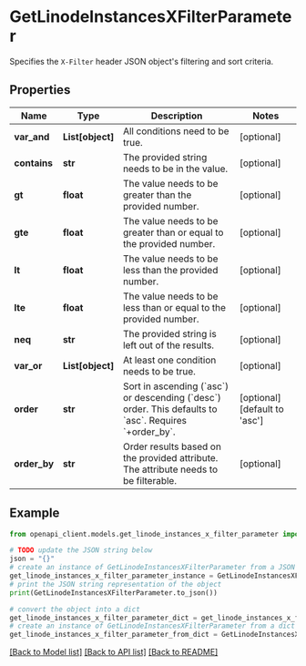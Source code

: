 # GetLinodeInstancesXFilterParameter

Specifies the `X-Filter` header JSON object's filtering and sort criteria.

## Properties

Name | Type | Description | Notes
------------ | ------------- | ------------- | -------------
**var_and** | **List[object]** | All conditions need to be true. | [optional] 
**contains** | **str** | The provided string needs to be in the value. | [optional] 
**gt** | **float** | The value needs to be greater than the provided number. | [optional] 
**gte** | **float** | The value needs to be greater than or equal to the provided number. | [optional] 
**lt** | **float** | The value needs to be less than the provided number. | [optional] 
**lte** | **float** | The value needs to be less than or equal to the provided number. | [optional] 
**neq** | **str** | The provided string is left out of the results. | [optional] 
**var_or** | **List[object]** | At least one condition needs to be true. | [optional] 
**order** | **str** | Sort in ascending (&#x60;asc&#x60;) or descending (&#x60;desc&#x60;) order. This defaults to &#x60;asc&#x60;. Requires &#x60;+order_by&#x60;. | [optional] [default to 'asc']
**order_by** | **str** | Order results based on the provided attribute. The attribute needs to be filterable. | [optional] 

## Example

```python
from openapi_client.models.get_linode_instances_x_filter_parameter import GetLinodeInstancesXFilterParameter

# TODO update the JSON string below
json = "{}"
# create an instance of GetLinodeInstancesXFilterParameter from a JSON string
get_linode_instances_x_filter_parameter_instance = GetLinodeInstancesXFilterParameter.from_json(json)
# print the JSON string representation of the object
print(GetLinodeInstancesXFilterParameter.to_json())

# convert the object into a dict
get_linode_instances_x_filter_parameter_dict = get_linode_instances_x_filter_parameter_instance.to_dict()
# create an instance of GetLinodeInstancesXFilterParameter from a dict
get_linode_instances_x_filter_parameter_from_dict = GetLinodeInstancesXFilterParameter.from_dict(get_linode_instances_x_filter_parameter_dict)
```
[[Back to Model list]](../README.md#documentation-for-models) [[Back to API list]](../README.md#documentation-for-api-endpoints) [[Back to README]](../README.md)


